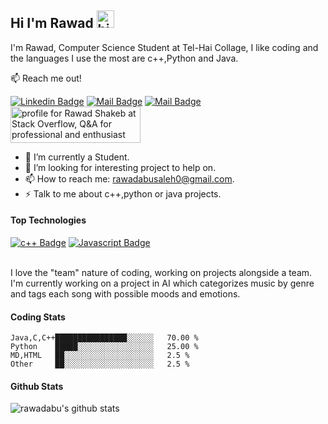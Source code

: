 ## Hi I'm Rawad <img src="https://user-images.githubusercontent.com/1303154/88677602-1635ba80-d120-11ea-84d8-d263ba5fc3c0.gif" width="28px" alt="hi">

I'm Rawad, Computer Science Student at Tel-Hai Collage, I like coding and the languages I use the most are c++,Python and Java.

:mailbox: Reach me out!

 [![Linkedin Badge](https://img.shields.io/badge/-Rawad-0e76a8?style=flat&labelColor=0e76a8&logo=linkedin&logoColor=white)](https://www.linkedin.com/in/rawad-abusaleh-3494a01b1/) [![Mail Badge](https://img.shields.io/badge/-@rawadshakeb-e84393?style=flat&labelColor=e84393&logo=instagram&logoColor=white)](https://instagram.com/rawadshakeb) [![Mail Badge](https://img.shields.io/badge/-rawadabusaleh-c0392b?style=flat&labelColor=c0392b&logo=gmail&logoColor=white)](mailto:rawadabusaleh0@gmail.com)
 <br>
<a  href="https://stackoverflow.com/users/16008721/rawad-shakeb"><img src="https://stackoverflow.com/users/flair/16008721.png?theme=dark" width="208" height="58" alt="profile for Rawad Shakeb at Stack Overflow, Q&amp;A for professional and enthusiast programmers" title="profile for Rawad Shakeb at Stack Overflow, Q&amp;A for professional and enthusiast programmers"></a>

<!-- TODO: Add last video link -->

- 🔭 I’m currently a Student.
- 🤔 I’m looking for interesting project to help on.
- 📫 How to reach me: rawadabusaleh0@gmail.com.
- ⚡ Talk to me about c++,python or java projects.

#### Top Technologies

<!-- TODO: Make technologies links takes you to repositories -->

[![c++ Badge](https://img.shields.io/badge/-Python-black?logo=Python&style=social)](#)
[![Javascript Badge](https://img.shields.io/badge/-.net-F0DB4F?style=for-the-badge&labelColor=black&logo=visual-studio-code&logoColor=F0DB4F)](#) 
<br />
<br />


I love the "team" nature of coding, working on projects alongside a team. I'm currently working on
a project in AI which categorizes music by genre and tags each song with possible moods and emotions.

#### Coding Stats

<!--START_SECTION:waka-->
```text
Java,C,C++████████████████░░░░░░   70.00 % 
Python    █████░░░░░░░░░░░░░░░░░   25.00 % 
MD,HTML   ██░░░░░░░░░░░░░░░░░░░░   2.5 % 
Other     ██░░░░░░░░░░░░░░░░░░░░   2.5 % 
```
<!--END_SECTION:waka-->

#### Github Stats

![rawadabu's github stats](https://github-readme-stats.vercel.app/api?username=rawadabu&count_private=true&theme=tokyonight&hide=contribs,prs)

</details>
